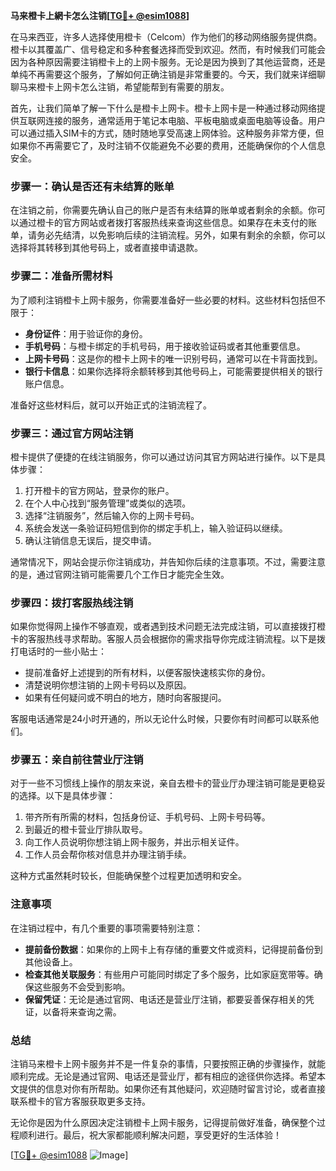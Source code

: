 **马来橙卡上網卡怎么注销[[TG💪+ @esim1088](https://t.me/s/esim1088)]**

在马来西亚，许多人选择使用橙卡（Celcom）作为他们的移动网络服务提供商。橙卡以其覆盖广、信号稳定和多种套餐选择而受到欢迎。然而，有时候我们可能会因为各种原因需要注销橙卡上的上网卡服务。无论是因为换到了其他运营商，还是单纯不再需要这个服务，了解如何正确注销是非常重要的。今天，我们就来详细聊聊马来橙卡上网卡怎么注销，希望能帮到有需要的朋友。

首先，让我们简单了解一下什么是橙卡上网卡。橙卡上网卡是一种通过移动网络提供互联网连接的服务，通常适用于笔记本电脑、平板电脑或桌面电脑等设备。用户可以通过插入SIM卡的方式，随时随地享受高速上网体验。这种服务非常方便，但如果你不再需要它了，及时注销不仅能避免不必要的费用，还能确保你的个人信息安全。

### 步骤一：确认是否还有未结算的账单

在注销之前，你需要先确认自己的账户是否有未结算的账单或者剩余的余额。你可以通过橙卡的官方网站或者拨打客服热线来查询这些信息。如果存在未支付的账单，请务必先结清，以免影响后续的注销流程。另外，如果有剩余的余额，你可以选择将其转移到其他号码上，或者直接申请退款。

### 步骤二：准备所需材料

为了顺利注销橙卡上网卡服务，你需要准备好一些必要的材料。这些材料包括但不限于：

- **身份证件**：用于验证你的身份。
- **手机号码**：与橙卡绑定的手机号码，用于接收验证码或者其他重要信息。
- **上网卡号码**：这是你的橙卡上网卡的唯一识别号码，通常可以在卡背面找到。
- **银行卡信息**：如果你选择将余额转移到其他号码上，可能需要提供相关的银行账户信息。

准备好这些材料后，就可以开始正式的注销流程了。

### 步骤三：通过官方网站注销

橙卡提供了便捷的在线注销服务，你可以通过访问其官方网站进行操作。以下是具体步骤：

1. 打开橙卡的官方网站，登录你的账户。
2. 在个人中心找到“服务管理”或类似的选项。
3. 选择“注销服务”，然后输入你的上网卡号码。
4. 系统会发送一条验证码短信到你的绑定手机上，输入验证码以继续。
5. 确认注销信息无误后，提交申请。

通常情况下，网站会提示你注销成功，并告知你后续的注意事项。不过，需要注意的是，通过官网注销可能需要几个工作日才能完全生效。

### 步骤四：拨打客服热线注销

如果你觉得网上操作不够直观，或者遇到技术问题无法完成注销，可以直接拨打橙卡的客服热线寻求帮助。客服人员会根据你的需求指导你完成注销流程。以下是拨打电话时的一些小贴士：

- 提前准备好上述提到的所有材料，以便客服快速核实你的身份。
- 清楚说明你想注销的上网卡号码以及原因。
- 如果有任何疑问或不明白的地方，随时向客服提问。

客服电话通常是24小时开通的，所以无论什么时候，只要你有时间都可以联系他们。

### 步骤五：亲自前往营业厅注销

对于一些不习惯线上操作的朋友来说，亲自去橙卡的营业厅办理注销可能是更稳妥的选择。以下是具体步骤：

1. 带齐所有所需的材料，包括身份证、手机号码、上网卡号码等。
2. 到最近的橙卡营业厅排队取号。
3. 向工作人员说明你想注销上网卡服务，并出示相关证件。
4. 工作人员会帮你核对信息并办理注销手续。

这种方式虽然耗时较长，但能确保整个过程更加透明和安全。

### 注意事项

在注销过程中，有几个重要的事项需要特别注意：

- **提前备份数据**：如果你的上网卡上有存储的重要文件或资料，记得提前备份到其他设备上。
- **检查其他关联服务**：有些用户可能同时绑定了多个服务，比如家庭宽带等。确保这些服务不会受到影响。
- **保留凭证**：无论是通过官网、电话还是营业厅注销，都要妥善保存相关的凭证，以备将来查询之需。

### 总结

注销马来橙卡上网卡服务并不是一件复杂的事情，只要按照正确的步骤操作，就能顺利完成。无论是通过官网、电话还是营业厅，都有相应的途径供你选择。希望本文提供的信息对你有所帮助。如果你还有其他疑问，欢迎随时留言讨论，或者直接联系橙卡的官方客服获取更多支持。

无论你是因为什么原因决定注销橙卡上网卡服务，记得提前做好准备，确保整个过程顺利进行。最后，祝大家都能顺利解决问题，享受更好的生活体验！

[[TG💪+ @esim1088](https://t.me/s/esim1088) ![Image](https://i.postimg.cc/4NQfJmqS/Snipaste-2025-05-13-00-14-12.png)]